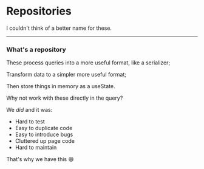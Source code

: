 # Repositories

I couldn't think of a better name for these.

---

### What's a repository

These process queries into a more useful format, like a serializer;

Transform data to a simpler more useful format;

Then store things in memory as a useState.

Why not work with these directly in the query?

We _did_ and it was:

- Hard to test
- Easy to duplicate code
- Easy to introduce bugs
- Cluttered up page code
- Hard to maintain

That's why we have this 😄
